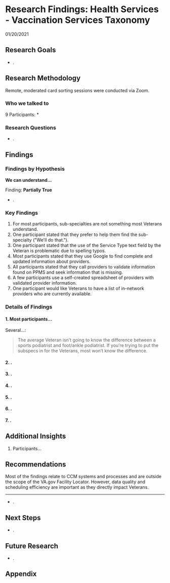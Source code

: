 # Research Findings: Health Services - Vaccination Services Taxonomy

01/20/2021

## Research Goals 

- .

## Research Methodology 

Remote, moderated card sorting sessions were conducted via Zoom.

### Who we talked to
9 Participants:
* 

### Research Questions

- .

## Findings

### Findings by Hypothesis

__We can understand...__

Finding: __Partially True__
* . 

### Key Findings

1. For most participants, sub-specialties are not something most Veterans understand.
2. One participant stated that they prefer to help them find the sub-specialty ("We'll do that.").
3. One participant stated that the use of the Service Type text field by the Veteran is problematic due to spelling typos.
4. Most participants stated that they use Google to find complete and updated information about providers. 
5. All participants stated that they call providers to validate information found on PPMS and seek information that is missing. 
6. A few participants use a self-created spreadsheet of providers with validated provider information.
7. One participant would like Veterans to have a list of in-network providers who are currently available.

### Details of Findings

#### 1. Most participants...
Several...:
> The average Veteran isn’t going to know the difference between a sports podiatrist and foot/ankle podiatrist. If you’re trying to put the subspecs in for the Veterans, most won’t know the difference.

#### 2. .

#### 3. .

#### 4. .

#### 5. .

#### 6. .

#### 7. .


## Additional Insights

1. Participants...


## Recommendations
Most of the findings relate to CCM systems and processes and are outside the scope of the VA.gov Facility Locator. However, data quality and scheduling efficiency are important as they directly impact Veterans.

__ __ __
* .


## Next Steps

* .

## Future Research
* .

## Appendix
